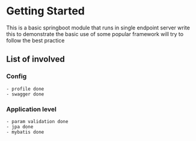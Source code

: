 # Getting Started
This is a basic springboot module that runs in single endpoint server
write this to demonstrate the basic use of some popular framework
will try to follow the best practice 

## List of involved
### Config
    - profile done
    - swagger done
### Application level
    - param validation done 
    - jpa done
    - mybatis done